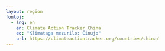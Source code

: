 ```yaml
---
layout: region
fontoj:
  - lng: en
    en: Climate Action Tracker China
    eo: "Klimataga mezurilo: Ĉinujo"
    url: https://climateactiontracker.org/countries/china/
---   
```

